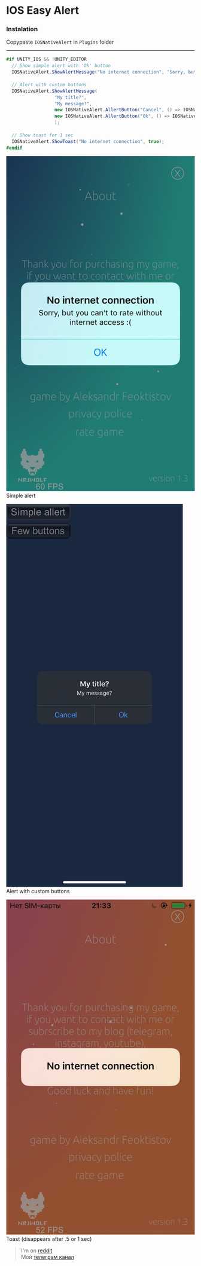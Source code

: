 # IOS Easy Alert

### Instalation

Copypaste ```IOSNativeAlert``` in ```Plugins``` folder

---

``` c#
#if UNITY_IOS && !UNITY_EDITOR
  // Show simple alert with 'Ok' button
  IOSNativeAlert.ShowAlertMessage("No internet connection", "Sorry, but you can't to rate without internet access :(");

  // Alert with custom buttons
  IOSNativeAlert.ShowAlertMessage(
                  "My title?", 
                  "My message?",
                  new IOSNativeAlert.AllertButton("Cancel", () => IOSNativeAlert.ShowToast("Cancel")), // show 'toast' as callback 
                  new IOSNativeAlert.AllertButton("Ok", () => IOSNativeAlert.ShowToast("Ok"))
                  );

  // Show toast for 1 sec
  IOSNativeAlert.ShowToast("No internet connection", true);
#endif
```

![](https://github.com/Nrjwolf/unity-ios-easy-native-alert/blob/master/images/AlertOk.jpg "Alert") </br>
Simple alert

![](https://github.com/Nrjwolf/unity-ios-easy-native-alert/blob/master/images/CustomButtons.jpg "Custom buttons") </br>
Alert with custom buttons

![](https://github.com/Nrjwolf/unity-ios-easy-native-alert/blob/master/images/Toast.jpg "Toast") </br>
Toast (disappears after .5 or 1 sec)  

>I'm on [reddit](https://www.reddit.com/r/Nrjwolf/)  
>Мой [телеграм канал](https://t.me/nrjwolf_live)
